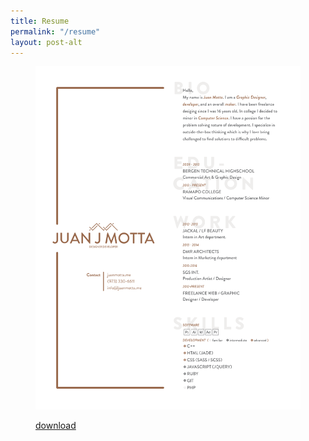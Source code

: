 ```yaml
---
title: Resume
permalink: "/resume"
layout: post-alt
---
```


<figure>
<img src="/assets/images/Resume.svg"/>
</figure>

<figure class="post-button">
<a class="button" target="blank" href="/assets/images/Resume.pdf">download</a>
</figure>
